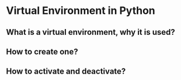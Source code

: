 # Virtual Environment in Python

## What is a virtual environment, why it is used?

## How to create one?

## How to activate and deactivate?
